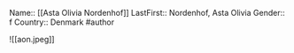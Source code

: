 Name:: [[Asta Olivia Nordenhof]]
LastFirst:: Nordenhof, Asta Olivia
Gender:: f
Country:: Denmark
#author

![[aon.jpeg]]